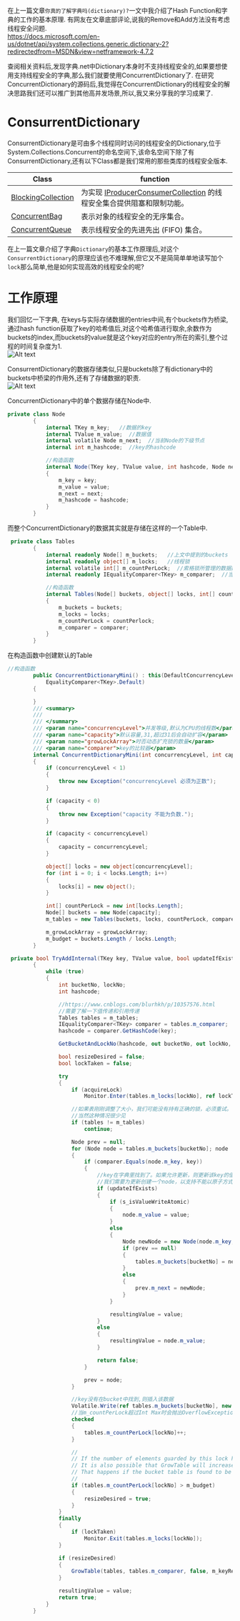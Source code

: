 在上一篇文章`你真的了解字典吗(dictionary)?`一文中我介绍了Hash Function和字典的工作的基本原理.
有网友在文章底部评论,说我的Remove和Add方法没有考虑线程安全问题.  
<https://docs.microsoft.com/en-us/dotnet/api/system.collections.generic.dictionary-2?redirectedfrom=MSDN&view=netframework-4.7.2>  

查阅相关资料后,发现字典.net中Dictionary本身时不支持线程安全的,如果要想使用支持线程安全的字典,那么我们就要使用ConcurrentDictionary了.
在研究ConcurrentDictionary的源码后,我觉得在ConcurrentDictionary的线程安全的解决思路我们还可以推广到其他高并发场景,所以,我又来分享我的学习成果了.  

# ConsurrentDictionary

ConsurrentDictionary是可由多个线程同时访问的线程安全的Dictionary,位于System.Collections.Concurrent的命名空间下,该命名空间下除了有ConsurrentDictionary,还有以下Class都是我们常用的那些类库的线程安全版本.

| Class | function |
|--|--|
| [BlockingCollection<T>](https://docs.microsoft.com/zh-cn/dotnet/api/system.collections.concurrent.blockingcollection-1?view=netframework-4.7.2) |  为实现  [IProducerConsumerCollection<T>](https://docs.microsoft.com/zh-cn/dotnet/api/system.collections.concurrent.iproducerconsumercollection-1?view=netframework-4.7.2)  的线程安全集合提供阻塞和限制功能。|
|[ConcurrentBag<T>](https://docs.microsoft.com/zh-cn/dotnet/api/system.collections.concurrent.concurrentbag-1?view=netframework-4.7.2)|表示对象的线程安全的无序集合。|
|[ConcurrentQueue<T>](https://docs.microsoft.com/zh-cn/dotnet/api/system.collections.concurrent.concurrentqueue-1?view=netframework-4.7.2)|表示线程安全的先进先出 (FIFO) 集合。|

在上一篇文章介绍了字典`Dictionary`的基本工作原理后,对这个`ConsurrentDictionary`的原理应该也不难理解,但它又不是简简单单地读写加个`lock`那么简单,他是如何实现高效的线程安全的呢?

# 工作原理  
我们回忆一下字典,  在keys与实际存储数据的entries中间,有个buckets作为桥梁,通过hash function获取了key的哈希值后,对这个哈希值进行取余,余数作为buckets的index,而buckets的value就是这个key对应的entry所在的索引,整个过程的时间复杂度为1.    
![Alt text](https://raw.githubusercontent.com/liuzhenyulive/DictionaryMini/master/Pic/hashtable1.svg?sanitize=true)  

ConsurrentDictionary的数据存储类似,只是buckets除了有dictionary中的buckets中桥梁的作用外,还有了存储数据的职责.  
![Alt text](https://raw.githubusercontent.com/liuzhenyulive/DictionaryMini/master/Pic/ConsurrentDictionary.png?sanitize=true)  

ConcurrentDictionary中的单个数据存储在Node中.  

``` C#
private class Node
        {
            internal TKey m_key;   //数据的key
            internal TValue m_value;  //数据值
            internal volatile Node m_next;  //当前Node的下级节点
            internal int m_hashcode;  //key的hashcode

            //构造函数
            internal Node(TKey key, TValue value, int hashcode, Node next)
            {
                m_key = key;
                m_value = value;
                m_next = next;
                m_hashcode = hashcode;
            }
        }
```

而整个ConcurrentDictionary的数据其实就是存储在这样的一个Table中.

``` C#
 private class Tables
        {
            internal readonly Node[] m_buckets;   //上文中提到的buckets
            internal readonly object[] m_locks;   //线程锁
            internal volatile int[] m_countPerLock;  //索格锁所管理的数据数量
            internal readonly IEqualityComparer<TKey> m_comparer;  //当前key对应的type的比较器

            //构造函数
            internal Tables(Node[] buckets, object[] locks, int[] countPerlock, IEqualityComparer<TKey> comparer)
            {
                m_buckets = buckets;
                m_locks = locks;
                m_countPerLock = countPerlock;
                m_comparer = comparer;
            }
        }
```

在构造函数中创建默认的Table

``` C#
//构造函数
        public ConcurrentDictionaryMini() : this(DefaultConcurrencyLevel, DEFAULT_CAPACITY, true,
            EqualityComparer<TKey>.Default)
        {

        }
        /// <summary>
        /// 
        /// </summary>
        /// <param name="concurrencyLevel">并发等级,默认为CPU的线程数</param>
        /// <param name="capacity">默认容量,31,超过31后会自动扩容</param>
        /// <param name="growLockArray">时否动态扩充锁的数量</param>
        /// <param name="comparer">key的比较器</param>
        internal ConcurrentDictionaryMini(int concurrencyLevel, int capacity, bool growLockArray, IEqualityComparer<TKey> comparer)
        {
            if (concurrencyLevel < 1)
            {
                throw new Exception("concurrencyLevel 必须为正数");
            }

            if (capacity < 0)
            {
                throw new Exception("capacity 不能为负数.");
            }

            if (capacity < concurrencyLevel)
            {
                capacity = concurrencyLevel;
            }

            object[] locks = new object[concurrencyLevel];
            for (int i = 0; i < locks.Length; i++)
            {
                locks[i] = new object();
            }

            int[] countPerLock = new int[locks.Length];
            Node[] buckets = new Node[capacity];
            m_tables = new Tables(buckets, locks, countPerLock, comparer);

            m_growLockArray = growLockArray;
            m_budget = buckets.Length / locks.Length;
        }
```

``` C#
 private bool TryAddInternal(TKey key, TValue value, bool updateIfExists, bool acquireLock, out TValue resultingValue)
        {
            while (true)
            {
                int bucketNo, lockNo;
                int hashcode;

                //https://www.cnblogs.com/blurhkh/p/10357576.html
                //需要了解一下值传递和引用传递
                Tables tables = m_tables;
                IEqualityComparer<TKey> comparer = tables.m_comparer;
                hashcode = comparer.GetHashCode(key);

                GetBucketAndLockNo(hashcode, out bucketNo, out lockNo, tables.m_buckets.Length, tables.m_locks.Length);

                bool resizeDesired = false;
                bool lockTaken = false;

                try
                {
                    if (acquireLock)
                        Monitor.Enter(tables.m_locks[lockNo], ref lockTaken);

                    //如果表刚刚调整了大小，我们可能没有持有正确的锁，必须重试。
                    //当然这种情况很少见
                    if (tables != m_tables)
                        continue;

                    Node prev = null;
                    for (Node node = tables.m_buckets[bucketNo]; node != null; node = node.m_next)
                    {
                        if (comparer.Equals(node.m_key, key))
                        {
                            //key在字典里找到了。如果允许更新，则更新该key的值。
                            //我们需要为更新创建一个node，以支持不能以原子方式写入的TValue类型，因为free-lock 读取可能同时发生。
                            if (updateIfExists)
                            {
                                if (s_isValueWriteAtomic)
                                {
                                    node.m_value = value;
                                }
                                else
                                {
                                    Node newNode = new Node(node.m_key, value, hashcode, node.m_next);
                                    if (prev == null)
                                    {
                                        tables.m_buckets[bucketNo] = newNode;
                                    }
                                    else
                                    {
                                        prev.m_next = newNode;
                                    }
                                }

                                resultingValue = value;
                            }
                            else
                            {
                                resultingValue = node.m_value;
                            }

                            return false;
                        }

                        prev = node;
                    }

                    //key没有在bucket中找到,则插入该数据
                    Volatile.Write(ref tables.m_buckets[bucketNo], new Node(key, value, hashcode, tables.m_buckets[bucketNo]));
                    //当m_countPerLock超过Int Max时会抛出OverflowException
                    checked
                    {
                        tables.m_countPerLock[lockNo]++;
                    }

                    //
                    // If the number of elements guarded by this lock has exceeded the budget, resize the bucket table.
                    // It is also possible that GrowTable will increase the budget but won't resize the bucket table.
                    // That happens if the bucket table is found to be poorly utilized due to a bad hash function.
                    //
                    if (tables.m_countPerLock[lockNo] > m_budget)
                    {
                        resizeDesired = true;
                    }
                }
                finally
                {
                    if (lockTaken)
                        Monitor.Exit(tables.m_locks[lockNo]);
                }

                if (resizeDesired)
                {
                    GrowTable(tables, tables.m_comparer, false, m_keyRehashCount);
                }

                resultingValue = value;
                return true;
            }
        }
```